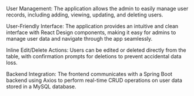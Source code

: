 User Management: The application allows the admin to easily manage user records, including adding, viewing, updating, and deleting users.


User-Friendly Interface: The application provides an intuitive and clean interface with React Design components, making it easy for admins to manage user data and navigate through the app seamlessly.


Inline Edit/Delete Actions: Users can be edited or deleted directly from the table, with confirmation prompts for deletions to prevent accidental data loss.


Backend Integration: The frontend communicates with a Spring Boot backend using Axios to perform real-time CRUD operations on user data stored in a MySQL database.
